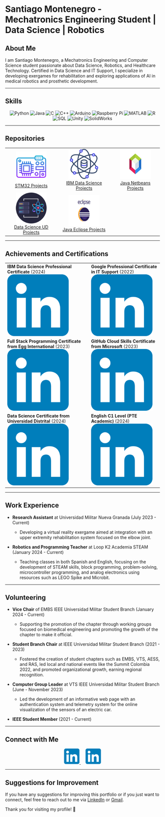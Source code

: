 # Santiago Montenegro - Mechatronics Engineering Student | Data Science | Robotics

## About Me

I am Santiago Montenegro, a Mechatronics Engineering and Computer Science student passionate about Data Science, Robotics, and Healthcare Technology. Certified in Data Science and IT Support, I specialize in developing exergames for rehabilitation and exploring applications of AI in medical robotics and prosthetic development.

---

## Skills

<div align="center">
  <img src="https://img.shields.io/badge/Python-blue?logo=python&logoColor=white" alt="Python">
  <img src="https://img.shields.io/badge/Java-orange?logo=java&logoColor=white" alt="Java">
  <img src="https://img.shields.io/badge/C-blue?logo=c&logoColor=white" alt="C">
  <img src="https://img.shields.io/badge/C++-blue?logo=c%2B%2B&logoColor=white" alt="C++">
  <img src="https://img.shields.io/badge/Arduino-blue?logo=arduino&logoColor=white" alt="Arduino">
  <img src="https://img.shields.io/badge/RaspberryPi-red?logo=raspberrypi&logoColor=white" alt="Raspberry Pi">
  <img src="https://img.shields.io/badge/MATLAB-orange?logo=mathworks&logoColor=white" alt="MATLAB">
  <img src="https://img.shields.io/badge/R-blue?logo=r&logoColor=white" alt="R">
  <img src="https://img.shields.io/badge/SQL-blue?logo=postgresql&logoColor=white" alt="SQL">
  <img src="https://img.shields.io/badge/Unity-black?logo=unity&logoColor=white" alt="Unity">
  <img src="https://img.shields.io/badge/SolidWorks-red?logo=solidworks&logoColor=white" alt="SolidWorks">
</div>

---

## Repositories

<div align="center">
  <table>
    <tr>
      <td align="center">
        <a href="https://github.com/Black-Mount/STM32-Projects">
          <img src="https://github.com/Black-Mount/Varios/blob/main/stm32.png" width="100" height="100" alt="STM32 Projects Image">
          <br>STM32 Projects
        </a>
      </td>
      <td align="center">
        <a href="https://github.com/Black-Mount/IBM-DataScience">
          <img src="https://github.com/Black-Mount/Varios/blob/main/data%20ibm.png" width="100" height="100" alt="IBM Data Science Image">
          <br>IBM Data Science Projects
        </a>
      </td>
      <td align="center">
        <a href="https://github.com/Black-Mount/Java-Netbeans">
          <img src="https://github.com/Black-Mount/Varios/blob/main/NetBeans-Logo.wine.png" width="100" height="100" alt="Java Netbeans Image">
          <br>Java Netbeans Projects
        </a>
      </td>
    </tr>
    <tr>
      <td align="center">
        <a href="https://github.com/Black-Mount/Data-ScienceUD">
          <img src="https://github.com/Black-Mount/Varios/blob/main/data%20ud.png" width="100" height="100" alt="Data Science UD Image">
          <br>Data Science UD Projects
        </a>
      </td>
      <td align="center">
        <a href="https://github.com/Black-Mount/Java-Eclipse">
          <img src="https://github.com/Black-Mount/Varios/blob/main/eclipse%20logo.png" width="100" height="100" alt="Java Eclipse Image">
          <br>Java Eclipse Projects
        </a>
      </td>
    </tr>
  </table>
</div>

---

## Achievements and Certifications

<div align="center">
  <table>
    <tr>
      <td>
        <strong>IBM Data Science Professional Certificate</strong> (2024)
        <br>
        <a href="YOUR_CERTIFICATE_LINK">
          <img src="https://github.com/Black-Mount/Varios/blob/main/LinkedIn_icon.svg.png" alt="IBM Data Science Certificate" width="200" height="200">
        </a>
      </td>
      <td>
        <strong>Google Professional Certificate in IT Support</strong> (2022)
        <br>
        <a href="YOUR_CERTIFICATE_LINK">
          <img src="https://github.com/Black-Mount/Varios/blob/main/LinkedIn_icon.svg.png" alt="Google IT Support Certificate" width="200" height="200">
        </a>
      </td>
    </tr>
    <tr>
      <td>
        <strong>Full Stack Programming Certificate from Egg International</strong> (2023)
        <br>
        <a href="YOUR_CERTIFICATE_LINK">
          <img src="https://github.com/Black-Mount/Varios/blob/main/LinkedIn_icon.svg.png" alt="Full Stack Programming Certificate" width="200" height="200">
        </a>
      </td>
      <td>
        <strong>GitHub Cloud Skills Certificate from Microsoft</strong> (2023)
        <br>
        <a href="YOUR_CERTIFICATE_LINK">
          <img src="https://github.com/Black-Mount/Varios/blob/main/LinkedIn_icon.svg.png" alt="GitHub Cloud Skills Certificate" width="200" height="200">
        </a>
      </td>
    </tr>
    <tr>
      <td>
        <strong>Data Science Certificate from Universidad Distrital</strong> (2024)
        <br>
        <a href="YOUR_CERTIFICATE_LINK">
          <img src="https://github.com/Black-Mount/Varios/blob/main/LinkedIn_icon.svg.png" alt="Data Science Certificate" width="200" height="200">
        </a>
      </td>
      <td>
        <strong>English C1 Level (PTE Academic)</strong> (2024)
        <br>
        <a href="YOUR_CERTIFICATE_LINK">
          <img src="https://github.com/Black-Mount/Varios/blob/main/LinkedIn_icon.svg.png" alt="English C1 Level Certificate" width="200" height="200">
        </a>
      </td>
    </tr>
  </table>
</div>

---

## Work Experience

- **Research Assistant** at Universidad Militar Nueva Granada (July 2023 - Current)
  - Developing a virtual reality exergame aimed at integration with an upper extremity rehabilitation system focused on the elbow joint.

- **Robotics and Programming Teacher** at Loop K2 Academia STEAM (January 2024 - Current)
  - Teaching classes in both Spanish and English, focusing on the development of STEAM skills, block programming, problem-solving, microcontroller programming, and analog electronics using resources such as LEGO Spike and Microbit.

---

## Volunteering

- **Vice Chair** of EMBS IEEE Universidad Militar Student Branch (January 2024 - Current)
  - Supporting the promotion of the chapter through working groups focused on biomedical engineering and promoting the growth of the chapter to make it official.

- **Student Branch Chair** at IEEE Universidad Militar Student Branch (2021 - 2023)
  - Fostered the creation of student chapters such as EMBS, VTS, AESS, and RAS, led local and national events like the Summit Colombia 2022, and promoted organizational growth, earning regional recognition.

- **Computer Group Leader** at VTS IEEE Universidad Militar Student Branch (June - November 2023)
  - Led the development of an informative web page with an authentication system and telemetry system for the online visualization of the sensors of an electric car.

- **IEEE Student Member** (2021 - Current)

---

## Connect with Me

<div align="center">
  <a href="https://www.linkedin.com/in/santiago-montenegro-quiroga-609b07201">
    <img src="https://github.com/Black-Mount/Varios/blob/main/LinkedIn_icon.svg.png" width="50" height="50" alt="LinkedIn">
  </a>
  &nbsp;&nbsp;&nbsp;
  <a href="mailto:ing.montenegro@ieee.org">
    <img src="https://github.com/Black-Mount/Varios/blob/main/LinkedIn_icon.svg.png" width="50" height="50" alt="Gmail">
  </a>
</div>

---

## Suggestions for Improvement

If you have any suggestions for improving this portfolio or if you just want to connect, feel free to reach out to me via [LinkedIn](https://www.linkedin.com/in/santiago-montenegro-quiroga-609b07201) or [Gmail](mailto:ing.montenegro@ieee.org).

Thank you for visiting my profile! 🚀
